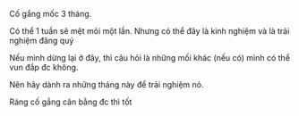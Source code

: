 Cố gắng mốc 3 tháng.

Có thể 1 tuần sẽ mệt mỏi một lần. Nhưng có thể đây là kinh nghiệm và là trải nghiệm đâng quý

Nếu mình dừng lại ở đây, thì câu hỏi là những mối khác (nếu có) mình có thể vun đắp đc không.

Nên hãy dành ra những tháng này để trải nghiệm nó.

Ráng cố gắng cân bằng đc thì tốt